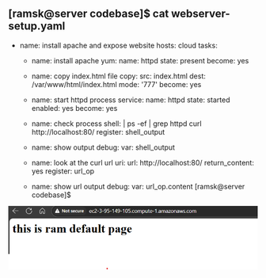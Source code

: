 [ramsk@server codebase]$ cat webserver-setup.yaml
---
- name: install apache and expose website
  hosts: cloud
  tasks:
  - name: install apache
    yum:
      name: httpd
      state: present
    become: yes

  - name: copy index.html file
    copy:
      src: index.html
      dest: /var/www/html/index.html
      mode: '777'
    become: yes

  - name: start httpd process
    service:
      name: httpd
      state: started
      enabled: yes
    become: yes

  - name: check process
    shell: |
      ps -ef | grep httpd
      curl http://localhost:80/
    register: shell_output

  - name: show output
    debug:
      var: shell_output

  - name: look at the curl url
    uri:
      url: http://localhost:80/
      return_content: yes
    register: url_op

  - name: show url output
    debug:
      var: url_op.content
[ramsk@server codebase]$

![alt text](image.png)